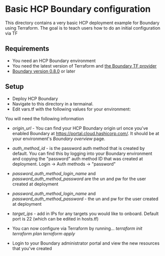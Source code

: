 # Basic HCP Boundary configuration
This directory contains a very basic HCP deployment example for Boundary using Terraform. The goal is to teach users how to do an initial configuration via TF

## Requirements
- You need an HCP Boundary environment
- You need the latest version of Terraform and [the Boundary TF provider](https://registry.terraform.io/providers/hashicorp/boundary/latest/docs/resources/scope)
- [Boundary version 0.8.0](https://www.boundaryproject.io/downloads) or later

## Setup
- Deploy HCP Boundary
- Navigate to this directory in a termainal.
- Edit vars.tf with the following values for your environment:

You will need the following information
- *origin_url* - You can find your HCP Boundary origin url once you've enabled Boundary at https://portal.cloud.hashicorp.com/. It should be at your environment's *Boundary overview* page.
- *auth_method_id* - is the password auth method that is created by default. You can find this by logging into your Boundary environment and copying the "password" auth method ID that was created at deployment. Login -> Auth methods -> "password"
- *password_auth_method_login_name* and *password_auth_method_password* are the un and pw for the user created at deployment
- *password_auth_method_login_name* and *password_auth_method_password* - the un and pw for the user created at deployment
- *target_ips* - add in IPs for any targets you would like to onboard. Default port is 22 (which can be edited in hosts.tf)


- You can now configure via Terraform by running...
*terraform init*
*terraform plan*
*terraform apply*

- Login to your Boundary administrator portal and view the new resources that you've created

